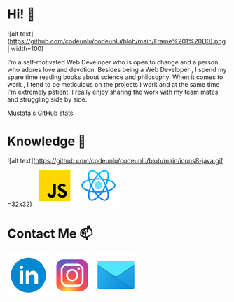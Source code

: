 # Hi! 👋

![alt text](https://github.com/codeunlu/codeunlu/blob/main/Frame%201%20(10).png | width=100)

I'm a self-motivated Web Developer who is open to change and a person who adores love and devotion. Besides being a Web Developer , I spend my spare time reading books about science and philosophy. When it comes to work , I tend to be meticulous on the projects I work and at the same time I'm extremely patient. I really enjoy sharing the work with my team mates and struggling side by side.


[Mustafa's GitHub stats](https://github-readme-stats.vercel.app/api?username=codeunlu&hide=contribs,prs&theme=cobalt&show_icons=true)

# Knowledge 🧠

![alt text](https://github.com/codeunlu/codeunlu/blob/main/icons8-java.gif =32x32) ![alt text](https://github.com/codeunlu/codeunlu/blob/main/javascript.png) ![alt text](https://github.com/MhmtMutlu/MhmtMutlu/blob/master/react.png?raw=true)

# Contact Me 📫

[![alt text](https://github.com/codeunlu/codeunlu/blob/main/linkedin.png)](https://www.linkedin.com/in/mustafa-unlu/) [![alt text](https://github.com/codeunlu/codeunlu/blob/main/instagram.png)](https://www.instagram.com/codeunlu) [![alt text](https://github.com/codeunlu/codeunlu/blob/main/letter.png)](mailto:codeunlu@gmail.com)
